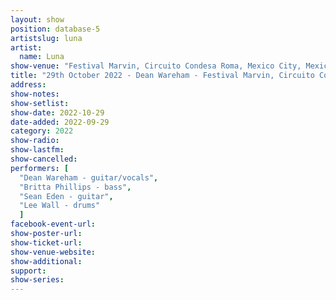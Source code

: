 ```yaml
---
layout: show
position: database-5
artistslug: luna
artist:
  name: Luna
show-venue: "Festival Marvin, Circuito Condesa Roma, Mexico City, Mexico"
title: "29th October 2022 - Dean Wareham - Festival Marvin, Circuito Condesa Roma, Mexico City, Mexico"
address: 
show-notes: 
show-setlist:
show-date: 2022-10-29
date-added: 2022-09-29
category: 2022
show-radio:
show-lastfm:
show-cancelled: 
performers: [
  "Dean Wareham - guitar/vocals",
  "Britta Phillips - bass",
  "Sean Eden - guitar",
  "Lee Wall - drums"
  ]
facebook-event-url:
show-poster-url: 
show-ticket-url: 
show-venue-website:
show-additional:
support:
show-series: 
---
```


